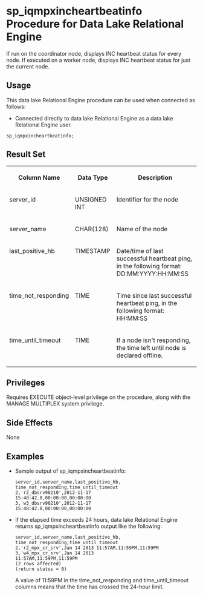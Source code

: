 <!-- loioa4da9fef84f210159b8ad9de2997c574 -->

# sp\_iqmpxincheartbeatinfo Procedure for Data Lake Relational Engine

If run on the coordinator node, displays INC heartbeat status for every node. If executed on a worker node, displays INC heartbeat status for just the current node.



<a name="loioa4da9fef84f210159b8ad9de2997c574__section_umy_gqn_14b"/>

## Usage

This data lake Relational Engine procedure can be used when connected as follows:

-   Connected directly to data lake Relational Engine as a data lake Relational Engine user.



```
sp_iqmpxincheartbeatinfo;
```



<a name="loioa4da9fef84f210159b8ad9de2997c574__iq_iqmpx_247"/>

## Result Set


<table>
<tr>
<th valign="top">

Column Name

</th>
<th valign="top">

Data Type

</th>
<th valign="top">

Description

</th>
</tr>
<tr>
<td valign="top">

server\_id

</td>
<td valign="top">

UNSIGNED INT

</td>
<td valign="top">

Identifier for the node

</td>
</tr>
<tr>
<td valign="top">

server\_name

</td>
<td valign="top">

CHAR\(128\)

</td>
<td valign="top">

Name of the node

</td>
</tr>
<tr>
<td valign="top">

last\_positive\_hb

</td>
<td valign="top">

TIMESTAMP

</td>
<td valign="top">

Date/time of last successful heartbeat ping, in the following format: DD:MM:YYYY:HH:MM:SS

</td>
</tr>
<tr>
<td valign="top">

time\_not\_responding

</td>
<td valign="top">

TIME

</td>
<td valign="top">

Time since last successful heartbeat ping, in the following format: HH:MM:SS

</td>
</tr>
<tr>
<td valign="top">

time\_until\_timeout

</td>
<td valign="top">

TIME

</td>
<td valign="top">

If a node isn't responding, the time left until node is declared offline.

</td>
</tr>
</table>



<a name="loioa4da9fef84f210159b8ad9de2997c574__iq_iqmpx_248"/>

## Privileges

Requires EXECUTE object-level privilege on the procedure, along with the MANAGE MULTIPLEX system privilege.



## Side Effects

None



<a name="loioa4da9fef84f210159b8ad9de2997c574__iq_iqmpx_251"/>

## Examples

-   Sample output of sp\_iqmpxincheartbeatinfo:

    ```
    server_id,server_name,last_positive_hb,
    time_not_responding,time_until_timeout
    2,'r2_dbsrv90210',2012-11-17
    15:48:42.0,00:00:00,00:00:00
    3,'w3_dbsrv90210',2012-11-17
    15:48:42.0,00:00:00,00:00:00
    ```

-   If the elapsed time exceeds 24 hours, data lake Relational Engine returns sp\_iqmpxincheartbeatinfo output like the following:

    ```
    server_id,server_name,last_positive_hb,
    time_not_responding,time_until_timeout
    2,'r2_mpx_cr_srv',Jan 14 2013 11:57AM,11:59PM,11:59PM
    3,'w4_mpx_cr_srv',Jan 14 2013
    11:57AM,11:59PM,11:59PM
    (2 rows affected) 
    (return status = 0)
    ```

    A value of 11:59PM in the time\_not\_responding and time\_until\_timeout columns means that the time has crossed the 24-hour limit.


